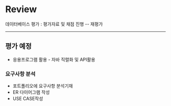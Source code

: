 # Review

데이터베이스 평가 : 평가자료 및 채점 진행 -- 재평가


-----------------------------------------------------

## 평가 예정
- 응용프로그램 활용 - 자바 직렬화 및 API활용

### 요구사항 분석
- 포트폴리오에 요구사항 분석기재
- ER 다이어그램 작성
- USE CASE작성
